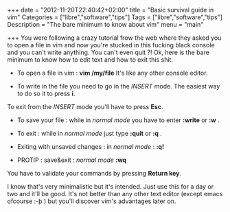 +++
date = "2012-11-20T22:40:42+02:00"
title = "Basic survival guide in vim"
Categories = ["libre","software","tips"]
Tags = ["libre","software","tips"]
Description = "The bare minimum to know about vim"
menu = "main"

+++
You were following a crazy tutorial frow the web where they asked you to open a file in vim and now you're stucked in this fucking black console and you can't write anything. You can't even quit ?! Ok, here is the bare minimum to know how to edit text and how to exit this shit.

 - To open a file in vim : **vim /my/file**
It's like any other console editor.

 - To write in the file you need to go in the *INSERT* mode.
The easiest way to do so it to press **i**.

To exit from the *INSERT* mode you'll have to press **Esc**.

 - To save your file : while in *normal mode* you have to enter **:write** or **:w** .

 - To exit : while in *normal mode* just type **:quit** or **:q** .

 - Exiting with unsaved changes : in *normal mode* : **:q!**

 - PROTIP : save&exit : *normal mode* **:wq**

You have to validate your commands by pressing **Return key**.

I know that's very minimalistic but it's intended. Just use this for a day or two and it'll be good. It's not better than any other text editor (except emacs ofcourse :-þ ) but you'll discover vim's advantages later on.
